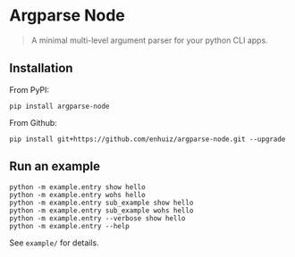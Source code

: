 # Argparse Node

> A minimal multi-level argument parser for your python CLI apps.

## Installation

From PyPI:

```
pip install argparse-node
```

From Github:

```
pip install git+https://github.com/enhuiz/argparse-node.git --upgrade
```

## Run an example

```
python -m example.entry show hello
python -m example.entry wohs hello
python -m example.entry sub_example show hello
python -m example.entry sub_example wohs hello
python -m example.entry --verbose show hello
python -m example.entry --help
```

See `example/` for details.
